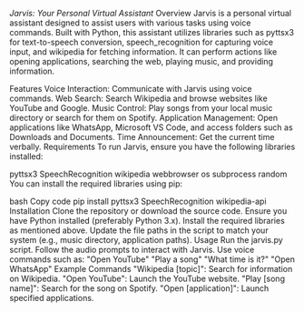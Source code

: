*Jarvis: Your Personal Virtual Assistant*
Overview
Jarvis is a personal virtual assistant designed to assist users with various tasks using voice commands. Built with Python, this assistant utilizes libraries such as pyttsx3 for text-to-speech conversion, speech_recognition for capturing voice input, and wikipedia for fetching information. It can perform actions like opening applications, searching the web, playing music, and providing information.

Features
Voice Interaction: Communicate with Jarvis using voice commands.
Web Search: Search Wikipedia and browse websites like YouTube and Google.
Music Control: Play songs from your local music directory or search for them on Spotify.
Application Management: Open applications like WhatsApp, Microsoft VS Code, and access folders such as Downloads and Documents.
Time Announcement: Get the current time verbally.
Requirements
To run Jarvis, ensure you have the following libraries installed:

pyttsx3
SpeechRecognition
wikipedia
webbrowser
os
subprocess
random
You can install the required libraries using pip:

bash
Copy code
pip install pyttsx3 SpeechRecognition wikipedia-api
Installation
Clone the repository or download the source code.
Ensure you have Python installed (preferably Python 3.x).
Install the required libraries as mentioned above.
Update the file paths in the script to match your system (e.g., music directory, application paths).
Usage
Run the jarvis.py script.
Follow the audio prompts to interact with Jarvis.
Use voice commands such as:
"Open YouTube"
"Play a song"
"What time is it?"
"Open WhatsApp"
Example Commands
"Wikipedia [topic]": Search for information on Wikipedia.
"Open YouTube": Launch the YouTube website.
"Play [song name]": Search for the song on Spotify.
"Open [application]": Launch specified applications.
